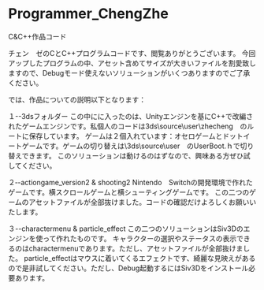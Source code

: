 # Programmer_ChengZhe
C&amp;C++作品コード

チェン　ゼのCとC++プログラムコードです、閲覧ありがとうございます。
今回アップしたプログラムの中、アセット含めてサイズが大きいファイルを割愛致しますので、Debugモード使えないソリューションがいくつありますのでご了承ください。

では、作品についての説明以下となります：

１--3dsフォルダー
この中にに入ったのは、Unityエンジンを基にC++で改編されたゲームエンジンです。私個人のコードは3ds\source\user\zhecheng　のルートに保存しています。
ゲームは２個入れています：オセロゲームとドットイートゲームです。ゲームの切り替えは\3ds\source\user　のUserBoot.ｈで切り替えできます。
このソリューションは動けるのはずなので、興味ある方ぜひ試してください。

２‐-actiongame_version2 & shooting2
Nintendo　Switchの開発環境で作れたゲームです。横スクロールゲームと横シューティングゲームです。
この二つのゲームのアセットファイルが全部抜けました。コードの確認だけよろしくお願いいたします。

３--charactermenu & particle_effect
この二つのソリューションはSiv3Dのエンジンを使って作れたものです。
キャラクターの選択やステータスの表示できるのはcharactermenuであります。ただし、アセットファイルが全部抜けました。
particle_effectはマウスに着いてくるエフェクトです、綺麗な見映えがあるので是非試してください。ただし、Debug起動するにはSiv3Dをインストール必要あります。